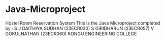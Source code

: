 # Java-Microproject
Hostel Room Reservation System
This is the Java Microproject completed by :
       S J DAITHIYA SUDHAN (23ECR030)
       S GIRIDHARUN (23ECR057)
       V GOKULNATHAN (23ECR060)
    KONGU ENGINEERING COLLEGE 
